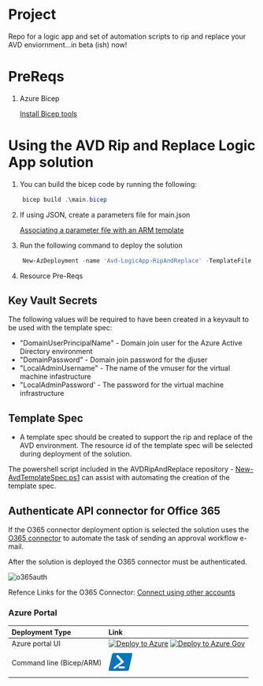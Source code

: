 # Project

Repo for a logic app and set of automation scripts to rip and replace your AVD enviornment...in beta (ish) now!

# PreReqs

1. Azure Bicep

    [Install Bicep tools](https://docs.microsoft.com/en-us/azure/azure-resource-manager/bicep/install)

# Using the AVD Rip and Replace Logic App solution

1. You can build the bicep code by running the following:

```PowerShell
    bicep build .\main.bicep
```

2. If using JSON, create a parameters file for main.json

    [Associating a parameter file with an ARM template](https://marketplace.visualstudio.com/items?itemName=msazurermtools.azurerm-vscode-tools#parameter-files)

3. Run the following command to deploy the solution

```PowerShell
    New-AzDeployment -name 'Avd-LogicApp-RipAndReplace' -TemplateFile .\main.json -TemplateParameterFile .\main.parameters.json -Verbose -Location usgovvirginia
```

4. Resource Pre-Reqs


## Key Vault Secrets
 The following values will be required to have been created in a keyvault to be used with the template spec:

* "DomainUserPrincipalName" - Domain join user for the Azure Active Directory environment
* "DomainPassword" - Domain join password for the djuser
* "LocalAdminUsername" - The name of the vmuser for the virtual machine infastructure
* "LocalAdminPassword' - The password for the virtual machine infrastructure

## Template Spec

* A template spec should be created to support the rip and replace of the AVD environment. The resource id of the template spec will be selected during deployment of the solution.

The powershell script included in the AVDRipAndReplace repository - [New-AvdTemplateSpec.ps1](https://github.com/mikedzikowski/AVDRipAndReplace/blob/main/templateSpec/New-AvdTemplateSpec.ps1) can assist with automating the creation of the template spec.

## Authenticate API connector for Office 365

If the O365 connector deployment option is selected the solution uses the [O365 connector](https://docs.microsoft.com/en-us/connectors/office365connector/) to automate the task of sending an approval workflow e-mail.

After the solution is deployed the O365 connector must be authenticated.

![o365auth](https://user-images.githubusercontent.com/34066455/188218548-c2ec79f7-43cb-40f7-9c2c-9009a820845d.gif)

Refence Links for the O365 Connector:
[Connect using other accounts](https://docs.microsoft.com/en-us/azure/connectors/connectors-create-api-office365-outlook#connect-using-other-accounts)

### Azure Portal


| Deployment Type | Link |
|:--|:--|
| Azure portal UI | [![Deploy to Azure](https://aka.ms/deploytoazurebutton)](https://portal.azure.com/#blade/Microsoft_Azure_CreateUIDef/CustomDeploymentBlade/uri/https%3A%2F%2Fraw.githubusercontent.com%2Fmikedzikowski%2FAVDRipAndReplace%2Fmain%2Fmain.json/uiFormDefinitionUri/https%3A%2F%2Fraw.githubusercontent.com%2Fmikedzikowski%2FAVDRipAndReplace%2Fmain%2Fui.json) [![Deploy to Azure Gov](https://aka.ms/deploytoazuregovbutton)](https://portal.azure.us/#create/Microsoft.Template/uri/https%3A%2F%2Fraw.githubusercontent.com%2Fmikedzikowski%2FAVDRipAndReplace%2Fmain%2Fmain.json/uiFormDefinitionUri/https%3A%2F%2Fraw.githubusercontent.com%2Fmikedzikowski%2FAVDRipAndReplace%2Fmain%2Fui.json) |
| Command line (Bicep/ARM) | [![Powershell/Azure CLI](./images/powershell.png)](https://github.com/mikedzikowski/AVDRipAndReplace#using-the-rip-and-replace-logic-app-solution) |
